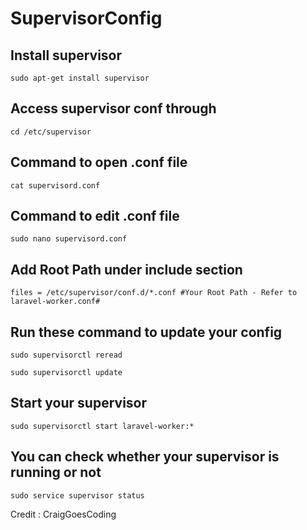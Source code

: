 # SupervisorConfig

## Install supervisor 

```
sudo apt-get install supervisor
```

## Access supervisor conf through

```
cd /etc/supervisor
```

## Command to open .conf file

```
cat supervisord.conf
```

## Command to edit .conf file

```
sudo nano supervisord.conf
```

## Add Root Path under include section 

```
files = /etc/supervisor/conf.d/*.conf #Your Root Path - Refer to laravel-worker.conf#
```

## Run these command to update your config

```
sudo supervisorctl reread
```

```
sudo supervisorctl update
```

## Start your supervisor

```
sudo supervisorctl start laravel-worker:*
```

## You can check whether your supervisor is running or not

```
sudo service supervisor status
```

Credit : CraigGoesCoding

